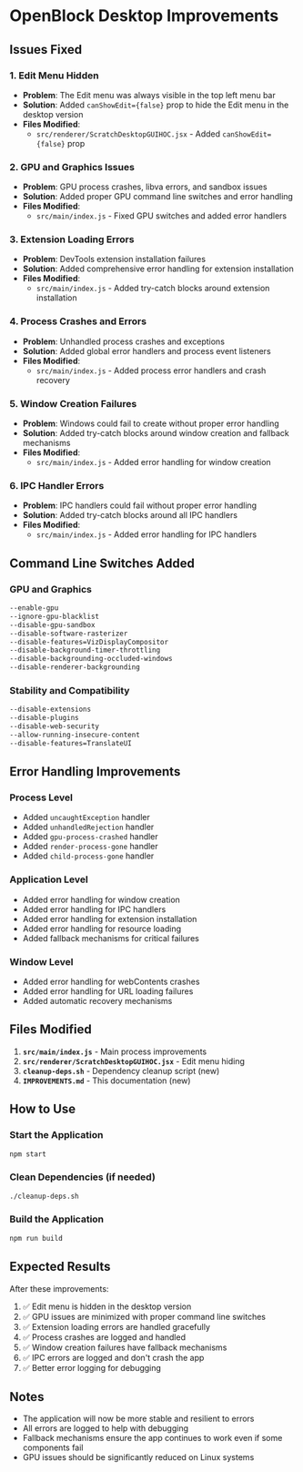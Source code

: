 # OpenBlock Desktop Improvements

## Issues Fixed

### 1. Edit Menu Hidden
- **Problem**: The Edit menu was always visible in the top left menu bar
- **Solution**: Added `canShowEdit={false}` prop to hide the Edit menu in the desktop version
- **Files Modified**: 
  - `src/renderer/ScratchDesktopGUIHOC.jsx` - Added `canShowEdit={false}` prop

### 2. GPU and Graphics Issues
- **Problem**: GPU process crashes, libva errors, and sandbox issues
- **Solution**: Added proper GPU command line switches and error handling
- **Files Modified**:
  - `src/main/index.js` - Fixed GPU switches and added error handlers

### 3. Extension Loading Errors
- **Problem**: DevTools extension installation failures
- **Solution**: Added comprehensive error handling for extension installation
- **Files Modified**:
  - `src/main/index.js` - Added try-catch blocks around extension installation

### 4. Process Crashes and Errors
- **Problem**: Unhandled process crashes and exceptions
- **Solution**: Added global error handlers and process event listeners
- **Files Modified**:
  - `src/main/index.js` - Added process error handlers and crash recovery

### 5. Window Creation Failures
- **Problem**: Windows could fail to create without proper error handling
- **Solution**: Added try-catch blocks around window creation and fallback mechanisms
- **Files Modified**:
  - `src/main/index.js` - Added error handling for window creation

### 6. IPC Handler Errors
- **Problem**: IPC handlers could fail without proper error handling
- **Solution**: Added try-catch blocks around all IPC handlers
- **Files Modified**:
  - `src/main/index.js` - Added error handling for IPC handlers

## Command Line Switches Added

### GPU and Graphics
```bash
--enable-gpu
--ignore-gpu-blacklist
--disable-gpu-sandbox
--disable-software-rasterizer
--disable-features=VizDisplayCompositor
--disable-background-timer-throttling
--disable-backgrounding-occluded-windows
--disable-renderer-backgrounding
```

### Stability and Compatibility
```bash
--disable-extensions
--disable-plugins
--disable-web-security
--allow-running-insecure-content
--disable-features=TranslateUI
```

## Error Handling Improvements

### Process Level
- Added `uncaughtException` handler
- Added `unhandledRejection` handler
- Added `gpu-process-crashed` handler
- Added `render-process-gone` handler
- Added `child-process-gone` handler

### Application Level
- Added error handling for window creation
- Added error handling for IPC handlers
- Added error handling for extension installation
- Added error handling for resource loading
- Added fallback mechanisms for critical failures

### Window Level
- Added error handling for webContents crashes
- Added error handling for URL loading failures
- Added automatic recovery mechanisms

## Files Modified

1. **`src/main/index.js`** - Main process improvements
2. **`src/renderer/ScratchDesktopGUIHOC.jsx`** - Edit menu hiding
3. **`cleanup-deps.sh`** - Dependency cleanup script (new)
4. **`IMPROVEMENTS.md`** - This documentation (new)

## How to Use

### Start the Application
```bash
npm start
```

### Clean Dependencies (if needed)
```bash
./cleanup-deps.sh
```

### Build the Application
```bash
npm run build
```

## Expected Results

After these improvements:
1. ✅ Edit menu is hidden in the desktop version
2. ✅ GPU issues are minimized with proper command line switches
3. ✅ Extension loading errors are handled gracefully
4. ✅ Process crashes are logged and handled
5. ✅ Window creation failures have fallback mechanisms
6. ✅ IPC errors are logged and don't crash the app
7. ✅ Better error logging for debugging

## Notes

- The application will now be more stable and resilient to errors
- All errors are logged to help with debugging
- Fallback mechanisms ensure the app continues to work even if some components fail
- GPU issues should be significantly reduced on Linux systems

